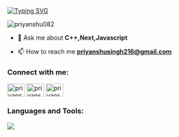 <a href="https://git.io/typing-svg"><img src="https://readme-typing-svg.demolab.com?font=Fira+Code&duration=2000&pause=1000&random=false&width=435&lines=Hey%2C+I+am+Priyanshu+Singh;Welcome+to+my+Github+account" alt="Typing SVG" /></a>


<p align="left"> <img src="https://komarev.com/ghpvc/?username=priyanshu082&label=Profile%20views&color=0e75b6&style=flat" alt="priyanshu082" /> </p>

- 💬 Ask me about **C++,Next,Javascript**

- 📫 How to reach me **priyanshusingh216@gmail.com**

<h3 align="left">Connect with me:</h3>
<p align="left">
<a href="https://twitter.com/priyansh9874561" target="blank"><img align="center" src="https://raw.githubusercontent.com/rahuldkjain/github-profile-readme-generator/master/src/images/icons/Social/twitter.svg" alt="priyansh9874561" height="30" width="40" /></a>
<a href="https://linkedin.com/in/priyanshusingh" target="blank"><img align="center" src="https://raw.githubusercontent.com/rahuldkjain/github-profile-readme-generator/master/src/images/icons/Social/linked-in-alt.svg" alt="priyanshusingh" height="30" width="40" /></a>
<a href="https://www.leetcode.com/priyanshu2208" target="blank"><img align="center" src="https://raw.githubusercontent.com/rahuldkjain/github-profile-readme-generator/master/src/images/icons/Social/leet-code.svg" alt="priyanshu2208" height="30" width="40" /></a>
</p>

<h3 align="left">Languages and Tools:</h3>
<p>
  <a href="https://skillicons.dev">
   <img src="https://skillicons.dev/icons?i=javascript,react,nodejs,express,mongodb,html,css,tailwind,git,github,c,c++,nextjs,postman"/>
  </a>
</p>

